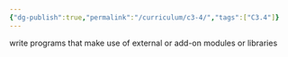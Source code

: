```yaml
---
{"dg-publish":true,"permalink":"/curriculum/c3-4/","tags":["C3.4"]}
---
```


write programs that make use of external or add-on modules or libraries